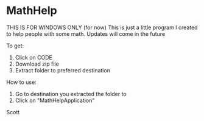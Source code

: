 # MathHelp
THIS IS FOR WINDOWS ONLY (for now)
This is just a little program I created to help people with some math.
Updates will come in the future

To get:
1) Click on CODE
2) Download zip file
3) Extract folder to preferred destination

How to use:
1) Go to destination you extracted the folder to
2) Click on "MathHelpApplication"

Scott
